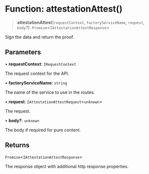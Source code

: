 # Function: attestationAttest()

> **attestationAttest**(`requestContext`, `factoryServiceName`, `request`, `body`?): `Promise`\<`IAttestationAttestResponse`\>

Sign the data and return the proof.

## Parameters

• **requestContext**: `IRequestContext`

The request context for the API.

• **factoryServiceName**: `string`

The name of the service to use in the routes.

• **request**: `IAttestationAttestRequest`\<`unknown`\>

The request.

• **body?**: `unknown`

The body if required for pure content.

## Returns

`Promise`\<`IAttestationAttestResponse`\>

The response object with additional http response properties.
